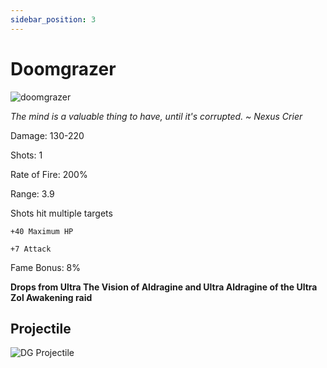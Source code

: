 ```yaml
---
sidebar_position: 3
---
```


# Doomgrazer

![doomgrazer](https://vwiki.valorserver.com/api/item/picture/doomgrazer)

<i>The mind is a valuable thing to have, until it's corrupted. ~ Nexus Crier</i>

Damage: 130-220

Shots: 1

Rate of Fire: 200%

Range: 3.9

Shots hit multiple targets

    +40 Maximum HP
    
    +7 Attack

Fame Bonus: 8%

**Drops from Ultra The Vision of Aldragine and Ultra Aldragine of the Ultra Zol Awakening raid**

## Projectile

![DG Projectile](https://cdn.discordapp.com/attachments/948363241631916122/950407098586509312/Doomgrazer.gif)


